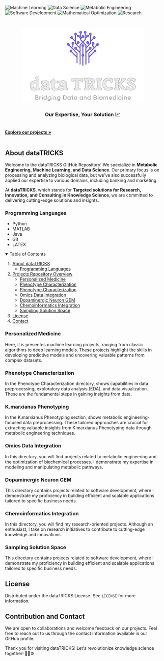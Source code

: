 ![Machine Learning](https://img.shields.io/badge/Machine%20Learning-Expert-green.svg)
![Data Science](https://img.shields.io/badge/Data%20Science-Expert-green.svg)
![Metabolic Engineering](https://img.shields.io/badge/Metabolic%20Engineering-Expert-green.svg)
![Software Development](https://img.shields.io/badge/Software%20Development-Expert-green.svg)
![Mathematical Optimization](https://img.shields.io/badge/Mathematical%20Optimization-Enthusiast-blueviolet.svg)
![Research](https://img.shields.io/badge/Research-Enthusiast-blueviolet.svg)

<!-- PROJECT LOGO -->
<br />
<p align="center">
  <a href="https://github.com/Gpreciat/dataTRICKS">
    <img src="logo.png" alt="Logo" width="402" height="241">
  </a>

 <!--  <h3 align="center">dataTRICKS</h3>  -->

  <p align="center">
   <h3 align="center">Our Expertise, Your Solution 📈</h3> 
    <br />
    <a href="https://github.com/Gpreciat/dataTRICKS/tree/main/projects"><strong>Explore our projects »</strong></a>
    <br />
    <br />
  </p>
</p>

## About dataTRICKS

Welcome to the dataTRICKS GitHub Repository! We specialize in **Metabolic Engineering, Machine Learning, and Data Science**. Our primary focus is on processing and analyzing biological data, but we've also successfully applied our expertise to various domains, including banking and marketing.

At **dataTRICKS**, which stands for **Targeted solutions for Research, Innovation, and Consulting in Knowledge Science**, we are committed to delivering cutting-edge solutions and insights.

### Programming Languages
  - Python
  - MATLAB
  - Java
  - Git
  - LATEX

<!-- TABLE OF CONTENTS -->
<details open="open">
  <summary>Table of Contents</summary>
  <ol>
    <li>
      <a href="#about-datatricks">About dataTRICKS</a>
      <ul>
        <li><a href="#programming-languages">Programming Languages</a></li>
      </ul>
    </li>
    <li>
      <a href="#projects-repository-overview">Projects Repository Overview</a>
      <ul>
        <li><a href="#personalized-medicine">Personalized Medicine</a></li>
        <li><a href="#phenotype-characterization">Phenotype Characterization</a></li>
        <li><a href="#phenotype-characterization">Phenotype Characterization</a></li>
        <li><a href="#omics-data-integration">Omics Data Integration</a></li>
        <li><a href="#dopaminergic-neuron-gem">Dopaminergic Neuron GEM</a></li>
        <li><a href="#chemoinformatics-integration">Chemoinformatics Integration</a></li>
        <li><a href="#sampling-solution-space">Sampling Solution Space</a></li>
      </ul>
    </li>
    <li><a href="#license">License</a></li>
    <li><a href="#contact">Contact</a></li>
  </ol>
</details>

### Personalized Medicine
  Here, it is presentes machine learning projects, ranging from classic algorithms to deep learning models. These projects highlight the skills in developing predictive models and uncovering valuable patterns from complex datasets.

  ### Phenotype Characterization
  In the Phenotype Characterization directory, shows capabilities in data preprocessing, exploratory data analysis (EDA), and data visualization. These are the fundamental steps in gaining insights from data.

  ### K.marxianus Phenotyping
  In the K.marxianus Phenotyping section, shows metabolic engineering-focused data preprocessing. These tailored approaches are crucial for extracting valuable insights from K.marxianus Phenotyping data through metabolic engineering techniques.

  ### Omics Data Integration
  In this directory, you will find projects related to metabolic engineering and the optimization of biochemical processes. I demonstrate my expertise in modeling and manipulating metabolic pathways.

  ### Dopaminergic Neuron GEM
  This directory contains projects related to software development, where I demonstrate my proficiency in building efficient and scalable applications tailored to specific business needs.

  ### Chemoinformatics Integration
  In this directory, you will find my research-oriented projects. Although an enthusiast, I take on research initiatives to contribute to cutting-edge knowledge and innovations.

  ### Sampling Solution Space
  This directory contains projects related to software development, where I demonstrate my proficiency in building efficient and scalable applications tailored to specific business needs.

<!-- License -->
## License
  Distributed under the dataTRICKS License. See `LICENSE` for more information.

## Contribution and Contact

We are open to collaborations and welcome feedback on our projects. Feel free to reach out to us through the contact information available in our GitHub profile. 

Thank you for visiting dataTRICKS! Let's revolutionize knowledge science together! :rocket::microscope::gear: